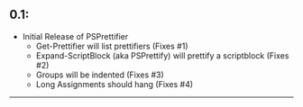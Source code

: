 ## 0.1:
* Initial Release of PSPrettifier
  * Get-Prettifier will list prettifiers (Fixes #1)
  * Expand-ScriptBlock (aka PSPrettify) will prettify a scriptblock (Fixes #2)
  * Groups will be indented (Fixes #3)
  * Long Assignments should hang (Fixes #4)
---

